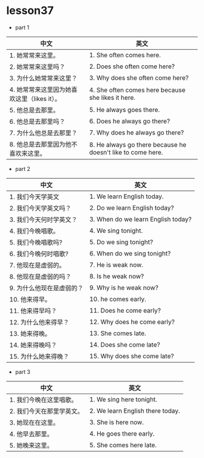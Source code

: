 
# lesson37

- part 1

| 中文                                        | 英文                                                        |
| ------------------------------------------- | ----------------------------------------------------------- |
| 1. 她常常来这里。                           | 1. She often comes here.                                    |
| 2. 她常常来这里吗？                         | 2. Does she often come here?                                |
| 3. 为什么她常常来这里？                     | 3. Why does she often come here?                            |
| 4. 她常常来这里因为她喜欢这里（likes it）。 | 4. She often comes here because she likes it here.          |
| 5. 他总是去那里。                           | 5. He always goes there.                                    |
| 6. 他总是去那里吗？                         | 6. Does he always go there?                                 |  |
| 7. 为什么他总是去那里？                     | 7. Why does he always go there?                             |
| 8. 他总是去那里因为他不喜欢来这里。         | 8. He always go there because he doesn't like to come here. |

- part 2

| 中文                      | 英文                               |
| ------------------------- | ---------------------------------- |
| 1. 我们今天学英文         | 1. We learn English today.         |
| 2. 我们今天学英文吗？     | 2. Do we learn English today?      |
| 3. 我们今天何时学英文？   | 3. When do we learn English today? |
| 4. 我们今晚唱歌。         | 4. We sing tonight.                |
| 5. 我们今晚唱歌吗?        | 5. Do we sing tonight?             |
| 6. 我们今晚何时唱歌?      | 6. When do we sing tonight?        |
| 7. 他现在是虚弱的。       | 7. He is weak now.                 |
| 8. 他现在是虚弱的吗？     | 8. Is he weak now?                 |
| 9. 为什么他现在是虚弱的？ | 9. Why is he weak now?             |
| 10. 他来得早。            | 10. he comes early.                |
| 11. 他来得早吗？          | 11. Does he come early?            |
| 12. 为什么他来得早？      | 12. Why does he come early?        |
| 13. 她来得晚。            | 13. She comes late.                |
| 14. 她来得晚吗？          | 14. Does she come late?            |
| 15. 为什么她来得晚？      | 15. Why does she come late?        |

- part 3

| 中文                      | 英文                             |
| ------------------------- | -------------------------------- |
| 1. 我们今晚在这里唱歌。   | 1. We sing here tonight.         |
| 2. 我们今天在那里学英文。 | 2. We learn English there today. |
| 3. 她现在在这里。         | 3. She is here now.              |
| 4. 他早去那里。           | 4. He goes there early.          |
| 5. 她晚来这里。           | 5. She comes here late.          |